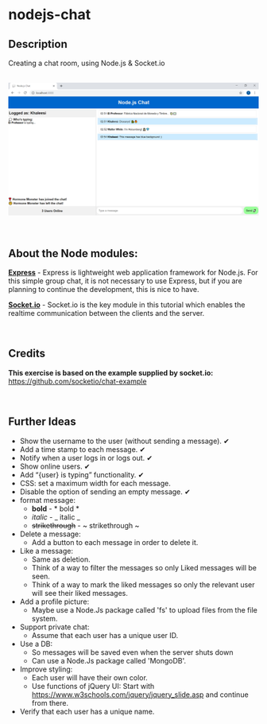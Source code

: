 # nodejs-chat
## Description
Creating a chat room, using Node.js & Socket.io
<br/>
<br/>

![Alt text](README_resources/Nodejs_Chat_Demo.png?raw=true "Node.js Chat Demo")


<br/>

## About the Node modules:
**[Express](https://expressjs.com)** - Express is lightweight web application framework for Node.js. For this simple group chat, it is not necessary to use Express, but if you are planning to continue the development, this is nice to have.  

**[Socket.io](https://socket.io)** - Socket.io is the key module in this tutorial which enables the realtime communication between the clients and the server.  

<br/>

## Credits
**This exercise is based on the example supplied by socket.io:**  
 https://github.com/socketio/chat-example

<br/>

 ## Further Ideas
 - Show the username to the user (without sending a message). ✔
 - Add a time stamp to each message. ✔
 - Notify when a user logs in or logs out. ✔
 - Show online users. ✔
 - Add “{user} is typing” functionality. ✔
 - CSS: set a maximum width for each message. 
 - Disable the option of sending an empty message. ✔
 - format message:
   - **bold** - * bold *
   - _italic_ - _ italic _
   - ~~strikethrough~~ - ~ strikethrough ~
 - Delete a message:
    - Add a button to each message in order to delete it.
 - Like a message:
    - Same as deletion.
    - Think of a way to filter the messages so only Liked messages will be seen.
    - Think of a way to mark the liked messages so only the relevant user will see their liked messages.
 - Add a profile picture:
    - Maybe use a Node.Js package called 'fs' to upload files from the file system. 
 - Support private chat:
    - Assume that each user has a unique user ID.
 - Use a DB:
    - So messages will be saved even when the server shuts down
    - Can use a Node.Js package called 'MongoDB'.
- Improve styling:
   - Each user will have their own color.
   - Use functions of jQuery UI: Start with https://www.w3schools.com/jquery/jquery_slide.asp and continue from there.
- Verify that each user has a unique name.

